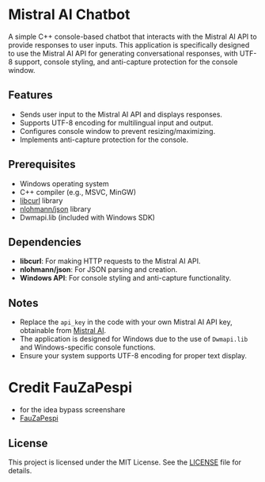 # Mistral AI Chatbot

A simple C++ console-based chatbot that interacts with the Mistral AI API to provide responses to user inputs. This application is specifically designed to use the Mistral AI API for generating conversational responses, with UTF-8 support, console styling, and anti-capture protection for the console window.

## Features
- Sends user input to the Mistral AI API and displays responses.
- Supports UTF-8 encoding for multilingual input and output.
- Configures console window to prevent resizing/maximizing.
- Implements anti-capture protection for the console.

## Prerequisites
- Windows operating system
- C++ compiler (e.g., MSVC, MinGW)
- [libcurl](https://curl.se/libcurl/) library
- [nlohmann/json](https://github.com/nlohmann/json) library
- Dwmapi.lib (included with Windows SDK)
  
## Dependencies
- **libcurl**: For making HTTP requests to the Mistral AI API.
- **nlohmann/json**: For JSON parsing and creation.
- **Windows API**: For console styling and anti-capture functionality.

## Notes
- Replace the `api_key` in the code with your own Mistral AI API key, obtainable from [Mistral AI](https://mistral.ai/).
- The application is designed for Windows due to the use of `Dwmapi.lib` and Windows-specific console functions.
- Ensure your system supports UTF-8 encoding for proper text display.

# Credit FauZaPespi
- for the idea bypass screenshare
- [FauZaPespi](https://github.com/fauzapespi)

## License
This project is licensed under the MIT License. See the [LICENSE](LICENSE) file for details.

